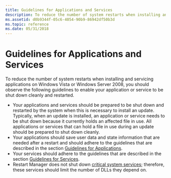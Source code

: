 ```yaml
---
title: Guidelines for Applications and Services
description: To reduce the number of system restarts when installing and servicing applications on Windows Vista or Windows Server 2008, you should observe the following guidelines to enable your application or service to be shut down cleanly and restarted.
ms.assetid: d0b9344f-05c6-4054-90b9-86942df50b3d
ms.topic: reference
ms.date: 05/31/2018
---
```


# Guidelines for Applications and Services

To reduce the number of system restarts when installing and servicing applications on Windows Vista or Windows Server 2008, you should observe the following guidelines to enable your application or service to be shut down cleanly and restarted.

-   Your applications and services should be prepared to be shut down and restarted by the system when this is necessary to install an update. Typically, when an update is installed, an application or service needs to be shut down because it currently holds an affected file in use. All applications or services that can hold a file in use during an update should be prepared to shut down cleanly.
-   Your applications should save user data and state information that are needed after a restart and should adhere to the guidelines that are described in the section [Guidelines for Applications](guidelines-for-applications.md).
-   Your services should adhere to the guidelines that are described in the section [Guidelines for Services](guidelines-for-services.md).
-   Restart Manager does not shut down [critical system services](critical-system-services.md); therefore, these services should limit the number of DLLs they depend on.

 

 




